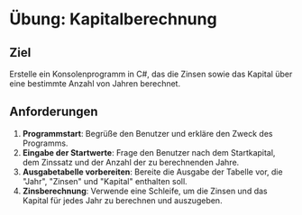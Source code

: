 # Übung: Kapitalberechnung

## Ziel
Erstelle ein Konsolenprogramm in C#, das die Zinsen sowie das Kapital über eine bestimmte Anzahl von Jahren berechnet.

## Anforderungen
1. **Programmstart**: Begrüße den Benutzer und erkläre den Zweck des Programms.
2. **Eingabe der Startwerte**: Frage den Benutzer nach dem Startkapital, dem Zinssatz und der Anzahl der zu berechnenden Jahre.
3. **Ausgabetabelle vorbereiten**: Bereite die Ausgabe der Tabelle vor, die "Jahr", "Zinsen" und "Kapital" enthalten soll.
4. **Zinsberechnung**: Verwende eine Schleife, um die Zinsen und das Kapital für jedes Jahr zu berechnen und auszugeben.

